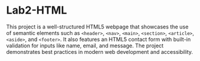 # Lab2-HTML

This project is a well-structured HTML5 webpage that showcases the use of semantic elements such as `<header>`, `<nav>`, `<main>`, `<section>`, `<article>`, `<aside>`, and `<footer>`. It also features an HTML5 contact form with built-in validation for inputs like name, email, and message. The project demonstrates best practices in modern web development and accessibility.

